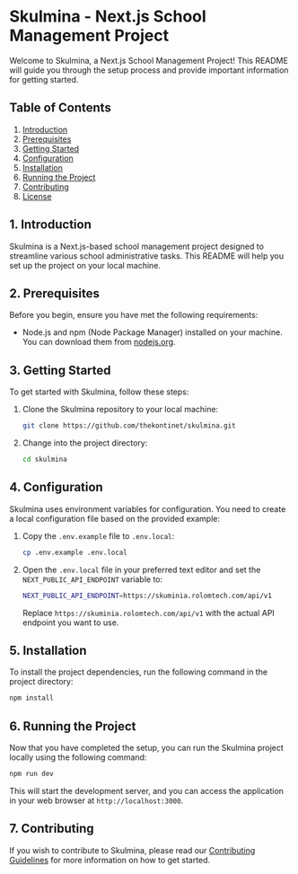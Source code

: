 # Skulmina - Next.js School Management Project

Welcome to Skulmina, a Next.js School Management Project! This README will guide you through the setup process and provide important information for getting started.

## Table of Contents

1. [Introduction](#introduction)
2. [Prerequisites](#prerequisites)
3. [Getting Started](#getting-started)
4. [Configuration](#configuration)
5. [Installation](#installation)
6. [Running the Project](#running-the-project)
7. [Contributing](#contributing)
8. [License](#license)

## 1. Introduction

Skulmina is a Next.js-based school management project designed to streamline various school administrative tasks. This README will help you set up the project on your local machine.

## 2. Prerequisites

Before you begin, ensure you have met the following requirements:

- Node.js and npm (Node Package Manager) installed on your machine. You can download them from [nodejs.org](https://nodejs.org/).

## 3. Getting Started

To get started with Skulmina, follow these steps:

1. Clone the Skulmina repository to your local machine:

   ```bash
   git clone https://github.com/thekontinet/skulmina.git
   ```

2. Change into the project directory:

   ```bash
   cd skulmina
   ```

## 4. Configuration

Skulmina uses environment variables for configuration. You need to create a local configuration file based on the provided example:

1. Copy the `.env.example` file to `.env.local`:

   ```bash
   cp .env.example .env.local
   ```

2. Open the `.env.local` file in your preferred text editor and set the `NEXT_PUBLIC_API_ENDPOINT` variable to:

   ```bash
   NEXT_PUBLIC_API_ENDPOINT=https://skuminia.rolomtech.com/api/v1
   ```

   Replace `https://skuminia.rolomtech.com/api/v1` with the actual API endpoint you want to use.

## 5. Installation

To install the project dependencies, run the following command in the project directory:

```bash
npm install
```

## 6. Running the Project

Now that you have completed the setup, you can run the Skulmina project locally using the following command:

```bash
npm run dev
```

This will start the development server, and you can access the application in your web browser at `http://localhost:3000`.

## 7. Contributing

If you wish to contribute to Skulmina, please read our [Contributing Guidelines](CONTRIBUTING.md) for more information on how to get started.
